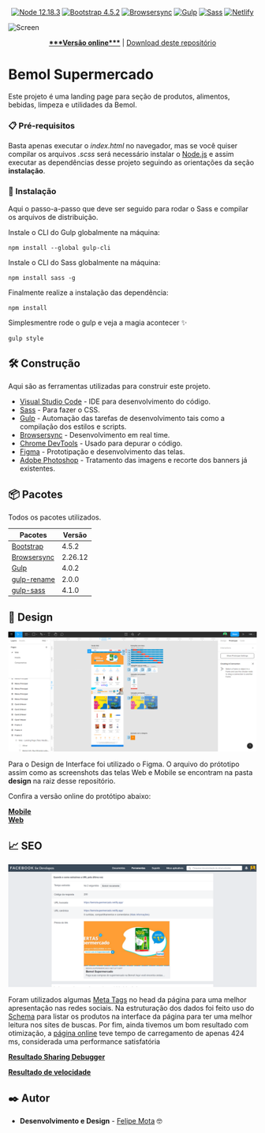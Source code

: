 <p align="center">
<a href="https://nodejs.org/en/"><img src="https://img.shields.io/badge/Node-12.18.3-brightgreen.svg?style=flat-square" alt="Node 12.18.3"></a>
<a href="https://github.com/twbs/bootstrap"><img src="https://img.shields.io/badge/Bootstrap-4.5.2-brightgreen.svg?style=flat-square" alt="Bootstrap 4.5.2"></a>
<a href="https://github.com/BrowserSync/browser-sync"><img src="https://img.shields.io/badge/Browsersync-2.26.12-brightgreen.svg?style=flat-square" alt="Browsersync"></a>
<a href="https://github.com/gulpjs/gulp"><img src="https://img.shields.io/badge/Gulp-4.0.2-brightgreen.svg?style=flat-squareg" alt="Gulp"></a>
<a href="https://github.com/sass/dart-sass"><img src="https://img.shields.io/badge/Sass-1.26.10-brightgreen.svg?style=flat-square" alt="Sass"></a>
<a href="https://bemolsupermercado.netlify.app/"><img src="https://api.netlify.com/api/v1/badges/fddb5cf6-4ecf-4a72-8eed-b51d22cac2fc/deploy-status" alt="Netlify"></a>
</p>

![Screen](./screenshot.gif)

<p align="center">
  <a href="https://bemolsupermercado.netlify.app"><strong>***Versão online***</strong></a> | <a href="https://github.com/felipemotabr/bemol-supermercado/archive/master.zip">Download deste repositório</a>
  
</p>

# Bemol Supermercado

Este projeto é uma landing page para seção de produtos, alimentos, bebidas, limpeza e utilidades da Bemol.

### 📋 Pré-requisitos

Basta apenas executar o *index.html* no navegador, mas se você quiser compilar os arquivos *.scss* será necessário instalar o [Node.js](https://nodejs.org/en/) e assim executar as dependências desse projeto seguindo as orientações da seção **instalação**.

### 🔧 Instalação

Aqui o passo-a-passo que deve ser seguido para rodar o Sass e compilar os arquivos de distribuição.

Instale o CLI do Gulp globalmente na máquina:

```
npm install --global gulp-cli
```

Instale o CLI do Sass globalmente na máquina:

```
npm install sass -g 
```

Finalmente realize a instalação das dependência:

```
npm install
```

Simplesmentre rode o gulp e veja a magia acontecer :sparkles:

```
gulp style
```



## 🛠️ Construção

Aqui são as ferramentas utilizadas para construir este projeto.

* [Visual Studio Code](https://github.com/microsoft/vscode) - IDE para desenvolvimento do código.
* [Sass](https://github.com/sass/sass) - Para fazer o CSS.
* [Gulp](https://github.com/gulpjs/gulp) - Automação das tarefas de desenvolvimento tais como a compilação dos estilos e scripts.
* [Browsersync](https://github.com/BrowserSync/browser-sync) - Desenvolvimento em real time.
* [Chrome DevTools](https://developers.google.com/web/tools/chrome-devtools?hl=pt-br) - Usado para depurar o código.
* [Figma](https://www.figma.com/) - Prototipação e desenvolvimento das telas.
* [Adobe Photoshop](https://www.adobe.com/br/products/photoshop.html) - Tratamento das imagens e recorte dos banners já existentes.

## 📦 Pacotes

Todos os pacotes utilizados.

| __Pacotes__                                                                                 | __Versão__  |
| ------------------------------------------------------------------------------------------- | ----------- |
|  [Bootstrap](https://github.com/twbs/bootstrap)                                             |   4.5.2    |
|  [Browsersync](https://github.com/BrowserSync/browser-sync)                                |   2.26.12  |
|  [Gulp](https://github.com/gulpjs/gulp)                                                     |   4.0.2    |
|  [gulp-rename](https://github.com/hparra/gulp-rename)                                       |   2.0.0    |
|  [gulp-sass](https://github.com/dlmanning/gulp-sass)                                        |   4.1.0    |

## 🎨 Design

![Screenshot Figma](./screenshot-figma.png)


Para o Design de Interface foi utilizado o Figma. O arquivo do prótotipo assim como as screenshots das telas Web e Mobile se encontram na pasta **design** na raiz desse repositório.

Confira a versão online do protótipo abaixo:

[**Mobile**](https://www.figma.com/proto/TyDXpL0FRtkpHsK0gxVtfF/Bemol-Supermercado?node-id=27%3A912&scaling=scale-down)    
[**Web**](https://www.figma.com/proto/TyDXpL0FRtkpHsK0gxVtfF/Bemol-Supermercado?node-id=23%3A872&scaling=scale-down-width)


## 📈 SEO

![Screenshot haring Debugger - Facebook for Developers](./screenshot-meta-tags-facebook.png)

Foram utilizados algumas [Meta Tags](https://gist.github.com/lancejpollard/1978404) no head da página para uma melhor apresentação nas redes sociais. Na estruturação dos dados foi feito uso do [Schema](https://schema.org/docs/gs.html) para listar os produtos na interface da página para ter uma melhor leitura nos sites de buscas. Por fim, ainda tivemos um bom resultado com otimização, a [página online](https://bemolsupermercado.netlify.app/) teve tempo de carregamento de apenas 424 ms, considerada uma performance satisfatória 

[**Resultado Sharing Debugger**](https://developers.facebook.com/tools/debug/?q=https%3A%2F%2Fbemolsupermercado.netlify.app)

[**Resultado de velocidade**](https://tools.pingdom.com/#5d173a9f88800000)



## ✒️ Autor

* **Desenvolvimento e Design** - [Felipe Mota](https://github.com/felipemotabr) 🤓

